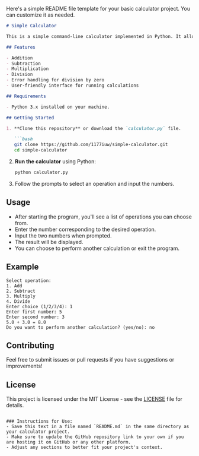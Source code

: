 Here's a simple README file template for your basic calculator project. You can customize it as needed.

```markdown
# Simple Calculator

This is a simple command-line calculator implemented in Python. It allows you to perform basic arithmetic operations such as addition, subtraction, multiplication, and division.

## Features

- Addition
- Subtraction
- Multiplication
- Division
- Error handling for division by zero
- User-friendly interface for running calculations

## Requirements

- Python 3.x installed on your machine.

## Getting Started

1. **Clone this repository** or download the `calculator.py` file.

   ```bash
   git clone https://github.com/1177iuw/simple-calculator.git
   cd simple-calculator
   ```

2. **Run the calculator** using Python:

   ```bash
   python calculator.py
   ```

3. Follow the prompts to select an operation and input the numbers.

## Usage

- After starting the program, you'll see a list of operations you can choose from.
- Enter the number corresponding to the desired operation.
- Input the two numbers when prompted.
- The result will be displayed.
- You can choose to perform another calculation or exit the program.

## Example

```plaintext
Select operation:
1. Add
2. Subtract
3. Multiply
4. Divide
Enter choice (1/2/3/4): 1
Enter first number: 5
Enter second number: 3
5.0 + 3.0 = 8.0
Do you want to perform another calculation? (yes/no): no
```

## Contributing

Feel free to submit issues or pull requests if you have suggestions or improvements!

## License

This project is licensed under the MIT License - see the [LICENSE](LICENSE) file for details.

```

### Instructions for Use:
- Save this text in a file named `README.md` in the same directory as your calculator project.
- Make sure to update the GitHub repository link to your own if you are hosting it on GitHub or any other platform.
- Adjust any sections to better fit your project's context.
